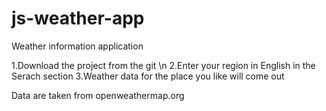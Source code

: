 # js-weather-app
Weather information application

1.Download the project from the git \n
2.Enter your region in English in the Serach section
3.Weather data for the place you like will come out

Data are taken from openweathermap.org
